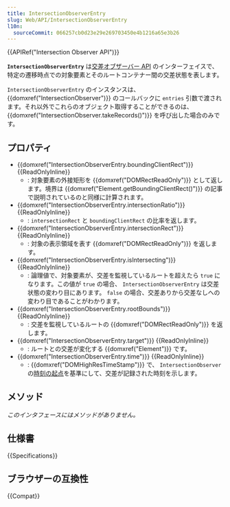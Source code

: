 ```yaml
---
title: IntersectionObserverEntry
slug: Web/API/IntersectionObserverEntry
l10n:
  sourceCommit: 066257cb0d23e29e269703450e4b1216a65e3b26
---
```


{{APIRef("Intersection Observer API")}}

**`IntersectionObserverEntry`** は[交差オブザーバー API](/ja/docs/Web/API/Intersection_Observer_API) のインターフェイスで、特定の遷移時点での対象要素とそのルートコンテナー間の交差状態を表します。

`IntersectionObserverEntry` のインスタンスは、 {{domxref("IntersectionObserver")}} のコールバックに `entries` 引数で渡されます。それ以外でこれらのオブジェクト取得することができるのは、 {{domxref("IntersectionObserver.takeRecords()")}} を呼び出した場合のみです。

## プロパティ

- {{domxref("IntersectionObserverEntry.boundingClientRect")}} {{ReadOnlyInline}}
  - : 対象要素の外接矩形を {{domxref("DOMRectReadOnly")}} として返します。境界は {{domxref("Element.getBoundingClientRect()")}} の記事で説明されているのと同様に計算されます。
- {{domxref("IntersectionObserverEntry.intersectionRatio")}} {{ReadOnlyInline}}
  - : `intersectionRect` と `boundingClientRect` の比率を返します。
- {{domxref("IntersectionObserverEntry.intersectionRect")}} {{ReadOnlyInline}}
  - : 対象の表示領域を表す {{domxref("DOMRectReadOnly")}} を返します。
- {{domxref("IntersectionObserverEntry.isIntersecting")}} {{ReadOnlyInline}}
  - : 論理値で、対象要素が、交差を監視しているルートを超えたら `true` になります。この値が `true` の場合、 `IntersectionObserverEntry` は交差状態の変わり目にあります。 `false` の場合、交差ありから交差なしへの変わり目であることがわかります。
- {{domxref("IntersectionObserverEntry.rootBounds")}} {{ReadOnlyInline}}
  - : 交差を監視しているルートの {{domxref("DOMRectReadOnly")}} を返します。
- {{domxref("IntersectionObserverEntry.target")}} {{ReadOnlyInline}}
  - : ルートとの交差が変化する {{domxref("Element")}} です。
- {{domxref("IntersectionObserverEntry.time")}} {{ReadOnlyInline}}
  - : {{domxref("DOMHighResTimeStamp")}} で、 `IntersectionObserver` の[時刻の起点](/ja/docs/Web/API/DOMHighResTimeStamp#時刻の起点)を基準にして、交差が記録された時刻を示します。

## メソッド

_このインタフェースにはメソッドがありません。_

## 仕様書

{{Specifications}}

## ブラウザーの互換性

{{Compat}}
